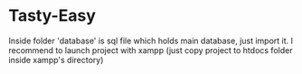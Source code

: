 # Tasty-Easy

Inside folder 'database' is sql file which holds main database, just import it.
I recommend to launch project with xampp (just copy project to htdocs folder inside xampp's directory)
